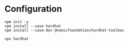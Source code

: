 # Configuration
```
npm init -y 
npm install --save hardhat
npm install --save-dev @nomicfoundation/hardhat-toolbox

npx hardhat
```
